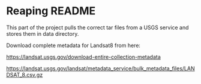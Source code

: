 # Reaping README

This part of the project pulls the correct tar files from a USGS service and stores them in data directory.

Download complete metadata for Landsat8 from here:

https://landsat.usgs.gov/download-entire-collection-metadata

https://landsat.usgs.gov/landsat/metadata_service/bulk_metadata_files/LANDSAT_8.csv.gz

